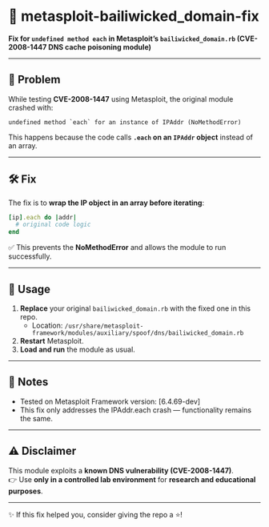 # 🚀 metasploit-bailiwicked_domain-fix
**Fix for `undefined method each` in Metasploit’s `bailiwicked_domain.rb` (CVE-2008-1447 DNS cache poisoning module)**  

---

## 🔎 Problem
While testing **CVE-2008-1447** using Metasploit, the original module crashed with:

```
undefined method `each` for an instance of IPAddr (NoMethodError)
```

This happens because the code calls **`.each` on an `IPAddr` object** instead of an array.

---

## 🛠️ Fix
The fix is to **wrap the IP object in an array before iterating**:

```ruby
[ip].each do |addr|
  # original code logic
end
```

✅ This prevents the **NoMethodError** and allows the module to run successfully.  

---

## 📌 Usage
1. **Replace** your original `bailiwicked_domain.rb` with the fixed one in this repo.  
   - Location: `/usr/share/metasploit-framework/modules/auxiliary/spoof/dns/bailiwicked_domain.rb`  
2. **Restart** Metasploit.  
3. **Load and run** the module as usual.  

---

## 📝 Notes
- Tested on Metasploit Framework version: [6.4.69-dev]
- This fix only addresses the IPAddr.each crash — functionality remains the same.

---

## ⚠️ Disclaimer
This module exploits a **known DNS vulnerability (CVE-2008-1447)**.  
👉 Use **only in a controlled lab environment** for **research and educational purposes**.  

---

✨ If this fix helped you, consider giving the repo a ⭐!
